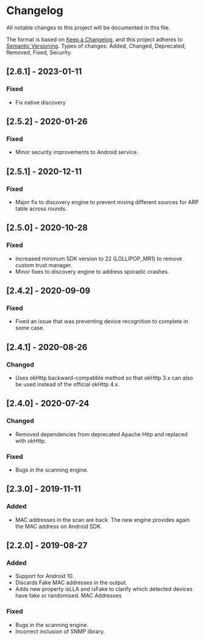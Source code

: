# Changelog
All notable changes to this project will be documented in this file.

The format is based on [Keep a Changelog](https://keepachangelog.com/en/1.0.0/),
and this project adheres to [Semantic Versioning](https://semver.org/spec/v2.0.0.html).
Types of changes: Added, Changed, Deprecated, Removed, Fixed, Security.

## [2.6.1] - 2023-01-11
### Fixed
- Fix native discovery 

## [2.5.2] - 2020-01-26
### Fixed
- Minor security improvements to Android service.

## [2.5.1] - 2020-12-11
### Fixed
- Major fix to discovery engine to prevent mixing different sources for ARP table across rounds.

## [2.5.0] - 2020-10-28
### Fixed
- Increased minimum SDK version to 22 (LOLLIPOP_MR1) to remove custom trust manager.
- Minor fixes to discovery engine to address sporadic crashes.

## [2.4.2] - 2020-09-09
### Fixed
- Fixed an issue that was preventing device recognition to complete in some case.

## [2.4.1] - 2020-08-26
### Changed
- Uses okHttp backward-compatible method so that okHttp 3.x can also be used instead of the
official okHttp 4.x.

## [2.4.0] - 2020-07-24
### Changed
- Removed dependencies from deprecated Apache Http and replaced with okHttp.

### Fixed
- Bugs in the scanning engine.

## [2.3.0] - 2019-11-11
### Added
- MAC addresses in the scan are back. The new engine provides again the MAC address on Android SDK.

## [2.2.0] - 2019-08-27
### Added
- Support for Android 10.
- Discards Fake MAC addresses in the output.
- Adds new property isLLA and isFake to clarify which detected devices have fake or randomised.
MAC Addresses

### Fixed
- Bugs in the scanning engine.
- Incorrect inclusion of SNMP library.
